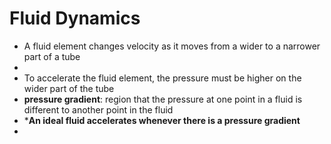 # Fluid Dynamics
- A fluid element changes velocity as it moves from a wider to a narrower part of a tube
- 
- To accelerate the fluid element, the pressure must be higher on the wider part of the tube
- **pressure gradient**: region that the pressure at one point in a fluid is different to another point in the fluid
- ***An ideal fluid accelerates whenever there is a pressure gradient**
- 